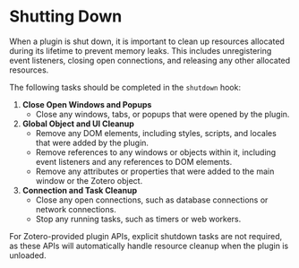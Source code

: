 # Shutting Down

When a plugin is shut down, it is important to clean up resources allocated during its lifetime to prevent memory leaks. This includes unregistering event listeners, closing open connections, and releasing any other allocated resources.

The following tasks should be completed in the `shutdown` hook:

1. **Close Open Windows and Popups**
   - Close any windows, tabs, or popups that were opened by the plugin.
2. **Global Object and UI Cleanup**
   - Remove any DOM elements, including styles, scripts, and locales that were added by the plugin.
   - Remove references to any windows or objects within it, including event listeners and any references to DOM elements.
   - Remove any attributes or properties that were added to the main window or the Zotero object.
3. **Connection and Task Cleanup**
   - Close any open connections, such as database connections or network connections.
   - Stop any running tasks, such as timers or web workers.

For Zotero-provided plugin APIs, explicit shutdown tasks are not required, as these APIs will automatically handle resource cleanup when the plugin is unloaded.

